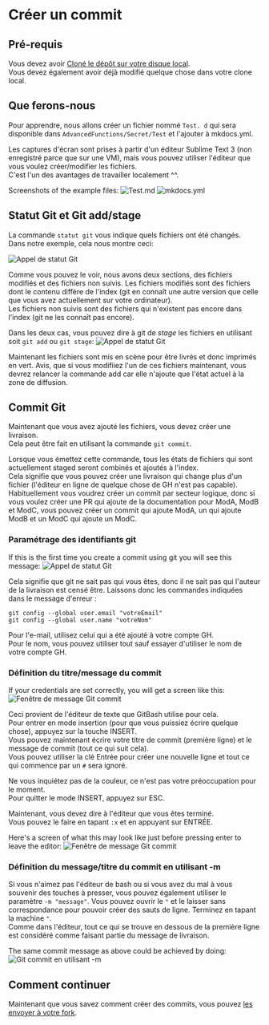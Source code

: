 # Créer un commit

## Pré-requis

Vous devez avoir [Cloné le dépôt sur votre disque local](/Contribute/LocalClone/Clone).  
Vous devez également avoir déjà modifié quelque chose dans votre clone local.

## Que ferons-nous

Pour apprendre, nous allons créer un fichier nommé `Test. d` qui sera disponible dans `AdvancedFunctions/Secret/Test` et l'ajouter à mkdocs.yml.

Les captures d'écran sont prises à partir d'un éditeur Sublime Text 3 (non enregistré parce que sur une VM), mais vous pouvez utiliser l'éditeur que vous voulez créer/modifier les fichiers.  
C'est l'un des avantages de travailler localement ^^.

Screenshots of the example files: ![Test.md](/Contribute/LocalClone/assets/Example1_TestMD.png) ![mkdocs.yml](/Contribute/LocalClone/assets/Example1_mkdocsYML.png)

## Statut Git et Git add/stage

La commande `statut git` vous indique quels fichiers ont été changés.  
Dans notre exemple, cela nous montre ceci:

![Appel de statut Git](/Contribute/LocalClone/assets/Example1_Bash_GitStatus.png)

Comme vous pouvez le voir, nous avons deux sections, des fichiers modifiés et des fichiers non suivis. Les fichiers modifiés sont des fichiers dont le contenu diffère de l'index (git en connaît une autre version que celle que vous avez actuellement sur votre ordinateur).  
Les fichiers non suivis sont des fichiers qui n'existent pas encore dans l'index (git ne les connaît pas encore).

Dans les deux cas, vous pouvez dire à git de *stage* les fichiers en utilisant soit `git add` ou `git stage`: ![Appel de statut Git](/Contribute/LocalClone/assets/Example1_Bash_GitStatus2.png)

Maintenant les fichiers sont mis en scène pour être livrés et donc imprimés en vert. Avis, que si vous modifiiez l'un de ces fichiers maintenant, vous devrez relancer la commande add car elle n'ajoute que l'état actuel à la zone de diffusion.

## Commit Git

Maintenant que vous avez ajouté les fichiers, vous devez créer une livraison.  
Cela peut être fait en utilisant la commande `git commit`.

Lorsque vous émettez cette commande, tous les états de fichiers qui sont actuellement staged seront combinés et ajoutés à l'index.  
Cela signifie que vous pouvez créer une livraison qui change plus d'un fichier (l'éditeur en ligne de quelque chose de GH n'est pas capable).  
Habituellement vous voudrez créer un commit par secteur logique, donc si vous voulez créer une PR qui ajoute de la documentation pour ModA, ModB et ModC, vous pouvez créer un commit qui ajoute ModA, un qui ajoute ModB et un ModC qui ajoute un ModC.

### Paramétrage des identifiants git

If this is the first time you create a commit using git you will see this message: ![Appel de statut Git](/Contribute/LocalClone/assets/Example1_Bash_GitCommit_CredentialError.png)

Cela signifie que git ne sait pas qui vous êtes, donc il ne sait pas qui l'auteur de la livraison est censé être. Laissons donc les commandes indiquées dans le message d'erreur :

    git config --global user.email "votreEmail"
    git config --global user.name "votreNom"
    

Pour l'e-mail, utilisez celui qui a été ajouté à votre compte GH.  
Pour le nom, vous pouvez utiliser tout sauf essayer d'utiliser le nom de votre compte GH.

### Définition du titre/message du commit

If your credentials are set correctly, you will get a screen like this: ![Fenêtre de message Git commit](/Contribute/LocalClone/assets/Example1_Bash_GitCommit_Message1.png)

Ceci provient de l'éditeur de texte que GitBash utilise pour cela.  
Pour entrer en mode insertion (pour que vous puissiez écrire quelque chose), appuyez sur la touche INSERT.  
Vous pouvez maintenant écrire votre titre de commit (première ligne) et le message de commit (tout ce qui suit cela).  
Vous pouvez utiliser la clé Entrée pour créer une nouvelle ligne et tout ce qui commence par un `#` sera ignoré.

Ne vous inquiétez pas de la couleur, ce n'est pas votre préoccupation pour le moment.  
Pour quitter le mode INSERT, appuyez sur ESC.

Maintenant, vous devez dire à l'éditeur que vous êtes terminé.  
Vous pouvez le faire en tapant `:x` et en appuyant sur ENTRÉE.

Here's a screen of what this may look like just before pressing enter to leave the editor: ![Fenêtre de message Git commit](/Contribute/LocalClone/assets/Example1_Bash_GitCommit_Message2.png)

### Définition du message/titre du commit en utilisant -m

Si vous n'aimez pas l'éditeur de bash ou si vous avez du mal à vous souvenir des touches à presser, vous pouvez également utiliser le paramètre `-m "message"`. Vous pouvez ouvrir le `"` et le laisser sans correspondance pour pouvoir créer des sauts de ligne. Terminez en tapant la machine `"`.  
Comme dans l'éditeur, tout ce qui se trouve en dessous de la première ligne est considéré comme faisant partie du message de livraison.

The same commit message as above could be achieved by doing: ![Git commit en utilisant -m](/Contribute/LocalClone/assets/Example1_Bash_GitCommit_MessageParameter.png)

## Comment continuer

Maintenant que vous savez comment créer des commits, vous pouvez [les envoyer à votre fork](/Contribute/LocalClone/Push/).